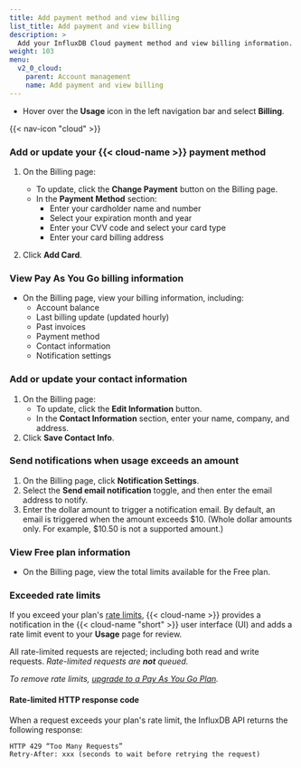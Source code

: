 ```yaml
---
title: Add payment method and view billing
list_title: Add payment and view billing
description: >
  Add your InfluxDB Cloud payment method and view billing information.
weight: 103
menu:
  v2_0_cloud:
    parent: Account management
    name: Add payment and view billing
---
```


- Hover over the **Usage** icon in the left navigation bar and select **Billing**.

{{< nav-icon "cloud" >}}

### Add or update your {{< cloud-name >}} payment method

1. On the Billing page:
   - To update, click the **Change Payment** button on the Billing page.
   - In the **Payment Method** section:
      - Enter your cardholder name and number
      - Select your expiration month and year
      - Enter your CVV code and select your card type
      - Enter your card billing address

2. Click **Add Card**.

### View Pay As You Go billing information

- On the Billing page, view your billing information, including:
  - Account balance
  - Last billing update (updated hourly)
  - Past invoices
  - Payment method
  - Contact information
  - Notification settings

### Add or update your contact information

1. On the Billing page:
   - To update, click the **Edit Information** button.
   - In the **Contact Information** section, enter your name, company, and address.
2. Click **Save Contact Info**.

### Send notifications when usage exceeds an amount

1. On the Billing page, click **Notification Settings**.
2. Select the **Send email notification** toggle, and then enter the email address to notify. 
3. Enter the dollar amount to trigger a notification email. By default, an email is triggered when the amount exceeds $10. (Whole dollar amounts only. For example, $10.50 is not a supported amount.)

### View Free plan information

- On the Billing page, view the total limits available for the Free plan.

### Exceeded rate limits

If you exceed your plan's [rate limits](/v2.0/cloud/pricing-plans/), {{< cloud-name >}} provides a notification in the {{< cloud-name "short" >}} user interface (UI) and adds a rate limit event to your **Usage** page for review.

All rate-limited requests are rejected; including both read and write requests.
_Rate-limited requests are **not** queued._

_To remove rate limits, [upgrade to a Pay As You Go Plan](/v2.0/cloud/account-management/upgrade-to-payg/)._

#### Rate-limited HTTP response code

When a request exceeds your plan's rate limit, the InfluxDB API returns the following response:

```
HTTP 429 “Too Many Requests”
Retry-After: xxx (seconds to wait before retrying the request)
```
